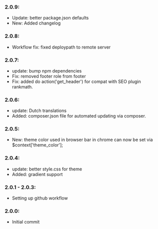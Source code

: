 ### 2.0.9:

- Update: better package.json defaults
- New: Added changelog

### 2.0.8:

- Workflow fix: fixed deploypath to remote server

### 2.0.7:

- update: bump npm dependencies
- Fix: removed footer role from footer
- Fix: added do action('get_header') for compat with SEO plugin rankmath.

### 2.0.6:

- update: Dutch translations
- Added: composer.json file for automated updating via composer.

### 2.0.5:

- New: theme color used in browser bar in chrome can now be set via $context['theme_color'];

### 2.0.4:

- update: better style.css for theme
- Added: gradient support

### 2.0.1 - 2.0.3:

- Setting up github workflow

### 2.0.0:

- Initial commit
